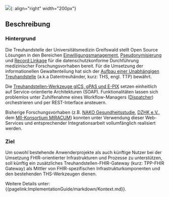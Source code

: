 ![](https://www.ths-greifswald.de/wp-content/uploads/2019/01/Design-Logo-THS-deutsch-271-padding.png){: align="right" width="200px"}
## Beschreibung

### Hintergrund
Die Treuhandstelle der Universitätsmedizin Greifswald stellt Open Source Lösungen in den Bereichen [Einwilligungsmanagement](https://www.ths-greifswald.de/gics), [Pseudonymisierung](https://www.ths-greifswald.de/gpas) und [Record Linkage](https://www.ths-greifswald.de/e-pix) für die datenschutzkonforme Durchführung medizinischer Forschungsvorhaben bereit. Für die Umsetzung der informationellen Gewaltenteilung hat sich der [Aufbau einer Unabhängigen Treuhandstelle](https://www.ncbi.nlm.nih.gov/pmc/articles/PMC4467617/) (a.k.a Datentreuhänder, kurz: THS, engl. TTP) bewährt.

Die [Treuhandstellen-Werkzeuge gICS, gPAS und E-PIX](https://www.ths-greifswald.de/forscher/) setzen einheitlich auf Service-orientierte Architekturen (SOAP). Funktionalitäten lassen sich problemlos unter Zuhilfenahme eines Workflow-Managers ([Dispatcher](https://www.ths-greifswald.de/dispatcher-spezifikation-online-verfuegbar/)) orchestrieren und per REST-Interface ansteuern.

Bisherige Forschungsvorhaben (z.B. [NAKO Gesundheitsstudie](https://www.ths-greifswald.de/projekte/nako/), [DZHK e.V.](https://www.ths-greifswald.de/projekte/dzhk/), dem [MII-Konsortium MIRACUM](https://www.miracum.org/miracolix-tools/)) konnten unter Verwendung dieser Web-Services und entsprechender Integrationsarbeit vollumfänglich realisiert werden.

### Ziel
Um sowohl bestehende Anwenderprojekte als auch künftige Nutzer bei der Umsetzung FHIR-orientierter Infrastrukturen und Prozesse zu unterstützen, soll künftig ein zusätzliches Treuhandstellen-FHIR-Gateway (kurz: TPP-FHIR Gateway) als Mittler von FHIR-spezifischen Infrastrukturkomponenten und den bestehenden THS-Werkzeugen dienen.

Weitere Details unter: {{pagelink:ImplementationGuide/markdown/Kontext.md}}.
